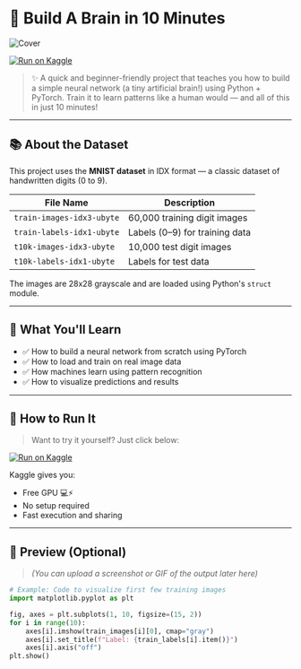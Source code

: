 # 🧠 Build A Brain in 10 Minutes

![Cover](./cover.png)

[![Run on Kaggle](https://img.shields.io/badge/Run%20on-Kaggle-blue?logo=kaggle)](https://www.kaggle.com/code/shreyxdata/build-a-brain-by-shrey)

> ✨ A quick and beginner-friendly project that teaches you how to build a simple neural network (a tiny artificial brain!) using Python + PyTorch. Train it to learn patterns like a human would — and all of this in just 10 minutes!

---

## 📚 About the Dataset

This project uses the **MNIST dataset** in IDX format — a classic dataset of handwritten digits (0 to 9).

| File Name                 | Description                    |
|--------------------------|--------------------------------|
| `train-images-idx3-ubyte` | 60,000 training digit images   |
| `train-labels-idx1-ubyte` | Labels (0–9) for training data |
| `t10k-images-idx3-ubyte`  | 10,000 test digit images       |
| `t10k-labels-idx1-ubyte`  | Labels for test data           |

The images are 28x28 grayscale and are loaded using Python's `struct` module.

---

## 🧠 What You'll Learn

- ✅ How to build a neural network from scratch using PyTorch
- ✅ How to load and train on real image data
- ✅ How machines learn using pattern recognition
- ✅ How to visualize predictions and results

---

## 🚀 How to Run It

> Want to try it yourself? Just click below:

[![Run on Kaggle](https://img.shields.io/badge/Run%20on-Kaggle-blue?logo=kaggle)](https://www.kaggle.com/code/shreyxdata/build-a-brain-by-shrey)

Kaggle gives you:
- Free GPU 💻⚡
- No setup required
- Fast execution and sharing

---

## 🎥 Preview (Optional)

> *(You can upload a screenshot or GIF of the output later here)*

```python
# Example: Code to visualize first few training images
import matplotlib.pyplot as plt

fig, axes = plt.subplots(1, 10, figsize=(15, 2))
for i in range(10):
    axes[i].imshow(train_images[i][0], cmap="gray")
    axes[i].set_title(f"Label: {train_labels[i].item()}")
    axes[i].axis("off")
plt.show()





